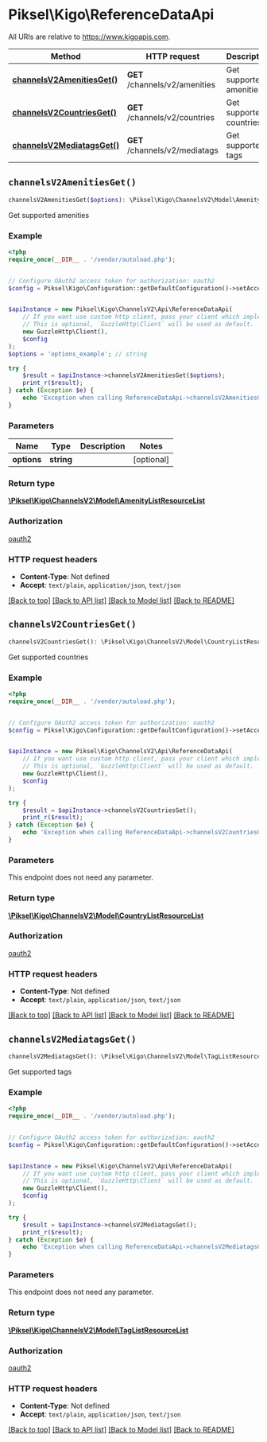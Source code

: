 # Piksel\Kigo\ReferenceDataApi

All URIs are relative to https://www.kigoapis.com.

Method | HTTP request | Description
------------- | ------------- | -------------
[**channelsV2AmenitiesGet()**](ReferenceDataApi.md#channelsV2AmenitiesGet) | **GET** /channels/v2/amenities | Get supported amenities
[**channelsV2CountriesGet()**](ReferenceDataApi.md#channelsV2CountriesGet) | **GET** /channels/v2/countries | Get supported countries
[**channelsV2MediatagsGet()**](ReferenceDataApi.md#channelsV2MediatagsGet) | **GET** /channels/v2/mediatags | Get supported tags


## `channelsV2AmenitiesGet()`

```php
channelsV2AmenitiesGet($options): \Piksel\Kigo\ChannelsV2\Model\AmenityListResourceList
```

Get supported amenities

### Example

```php
<?php
require_once(__DIR__ . '/vendor/autoload.php');


// Configure OAuth2 access token for authorization: oauth2
$config = Piksel\Kigo\Configuration::getDefaultConfiguration()->setAccessToken('YOUR_ACCESS_TOKEN');


$apiInstance = new Piksel\Kigo\ChannelsV2\Api\ReferenceDataApi(
    // If you want use custom http client, pass your client which implements `GuzzleHttp\ClientInterface`.
    // This is optional, `GuzzleHttp\Client` will be used as default.
    new GuzzleHttp\Client(),
    $config
);
$options = 'options_example'; // string

try {
    $result = $apiInstance->channelsV2AmenitiesGet($options);
    print_r($result);
} catch (Exception $e) {
    echo 'Exception when calling ReferenceDataApi->channelsV2AmenitiesGet: ', $e->getMessage(), PHP_EOL;
}
```

### Parameters

Name | Type | Description  | Notes
------------- | ------------- | ------------- | -------------
 **options** | **string**|  | [optional]

### Return type

[**\Piksel\Kigo\ChannelsV2\Model\AmenityListResourceList**](../Model/AmenityListResourceList.md)

### Authorization

[oauth2](../../README.md#oauth2)

### HTTP request headers

- **Content-Type**: Not defined
- **Accept**: `text/plain`, `application/json`, `text/json`

[[Back to top]](#) [[Back to API list]](../../README.md#endpoints)
[[Back to Model list]](../../README.md#models)
[[Back to README]](../../README.md)

## `channelsV2CountriesGet()`

```php
channelsV2CountriesGet(): \Piksel\Kigo\ChannelsV2\Model\CountryListResourceList
```

Get supported countries

### Example

```php
<?php
require_once(__DIR__ . '/vendor/autoload.php');


// Configure OAuth2 access token for authorization: oauth2
$config = Piksel\Kigo\Configuration::getDefaultConfiguration()->setAccessToken('YOUR_ACCESS_TOKEN');


$apiInstance = new Piksel\Kigo\ChannelsV2\Api\ReferenceDataApi(
    // If you want use custom http client, pass your client which implements `GuzzleHttp\ClientInterface`.
    // This is optional, `GuzzleHttp\Client` will be used as default.
    new GuzzleHttp\Client(),
    $config
);

try {
    $result = $apiInstance->channelsV2CountriesGet();
    print_r($result);
} catch (Exception $e) {
    echo 'Exception when calling ReferenceDataApi->channelsV2CountriesGet: ', $e->getMessage(), PHP_EOL;
}
```

### Parameters

This endpoint does not need any parameter.

### Return type

[**\Piksel\Kigo\ChannelsV2\Model\CountryListResourceList**](../Model/CountryListResourceList.md)

### Authorization

[oauth2](../../README.md#oauth2)

### HTTP request headers

- **Content-Type**: Not defined
- **Accept**: `text/plain`, `application/json`, `text/json`

[[Back to top]](#) [[Back to API list]](../../README.md#endpoints)
[[Back to Model list]](../../README.md#models)
[[Back to README]](../../README.md)

## `channelsV2MediatagsGet()`

```php
channelsV2MediatagsGet(): \Piksel\Kigo\ChannelsV2\Model\TagListResourceList
```

Get supported tags

### Example

```php
<?php
require_once(__DIR__ . '/vendor/autoload.php');


// Configure OAuth2 access token for authorization: oauth2
$config = Piksel\Kigo\Configuration::getDefaultConfiguration()->setAccessToken('YOUR_ACCESS_TOKEN');


$apiInstance = new Piksel\Kigo\ChannelsV2\Api\ReferenceDataApi(
    // If you want use custom http client, pass your client which implements `GuzzleHttp\ClientInterface`.
    // This is optional, `GuzzleHttp\Client` will be used as default.
    new GuzzleHttp\Client(),
    $config
);

try {
    $result = $apiInstance->channelsV2MediatagsGet();
    print_r($result);
} catch (Exception $e) {
    echo 'Exception when calling ReferenceDataApi->channelsV2MediatagsGet: ', $e->getMessage(), PHP_EOL;
}
```

### Parameters

This endpoint does not need any parameter.

### Return type

[**\Piksel\Kigo\ChannelsV2\Model\TagListResourceList**](../Model/TagListResourceList.md)

### Authorization

[oauth2](../../README.md#oauth2)

### HTTP request headers

- **Content-Type**: Not defined
- **Accept**: `text/plain`, `application/json`, `text/json`

[[Back to top]](#) [[Back to API list]](../../README.md#endpoints)
[[Back to Model list]](../../README.md#models)
[[Back to README]](../../README.md)
